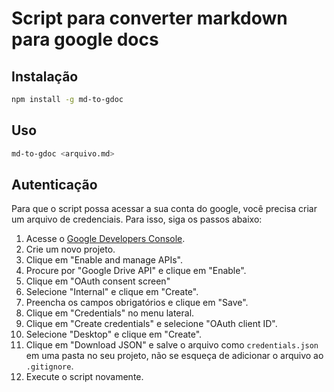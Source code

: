 # Script para converter markdown para google docs

## Instalação

```bash
npm install -g md-to-gdoc
```

## Uso

```bash
md-to-gdoc <arquivo.md>
```

## Autenticação

Para que o script possa acessar a sua conta do google, você precisa criar um arquivo de credenciais. Para isso, siga os passos abaixo:

1. Acesse o [Google Developers Console](https://console.developers.google.com/).
2. Crie um novo projeto.
3. Clique em "Enable and manage APIs".
4. Procure por "Google Drive API" e clique em "Enable".
5. Clique em "OAuth consent screen"
6. Selecione "Internal" e clique em "Create".
7. Preencha os campos obrigatórios e clique em "Save".
8. Clique em "Credentials" no menu lateral.
9. Clique em "Create credentials" e selecione "OAuth client ID".
10. Selecione "Desktop" e clique em "Create".
11. Clique em "Download JSON" e salve o arquivo como `credentials.json` em uma pasta no seu projeto, não se esqueça de adicionar o arquivo ao `.gitignore`.
12. Execute o script novamente.
